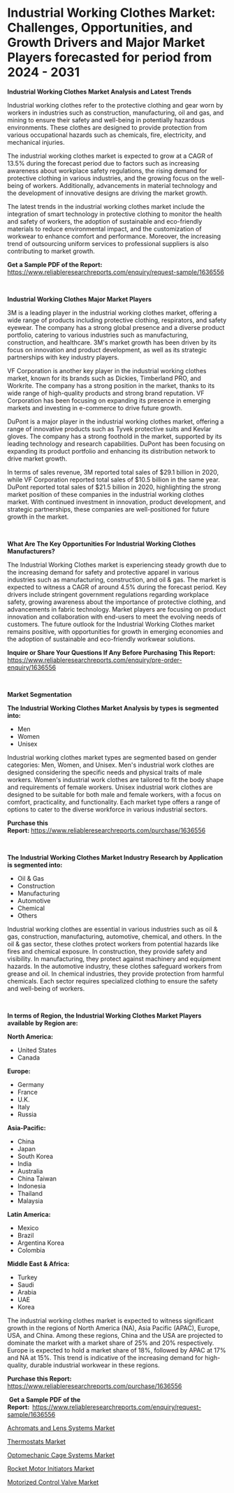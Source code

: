 <p><h1>Industrial Working Clothes Market: Challenges, Opportunities, and Growth Drivers and Major Market Players forecasted for period from 2024 - 2031</h1></p><p><strong>Industrial Working Clothes Market Analysis and Latest Trends</strong></p>
<p><p>Industrial working clothes refer to the protective clothing and gear worn by workers in industries such as construction, manufacturing, oil and gas, and mining to ensure their safety and well-being in potentially hazardous environments. These clothes are designed to provide protection from various occupational hazards such as chemicals, fire, electricity, and mechanical injuries.</p><p>The industrial working clothes market is expected to grow at a CAGR of 13.5% during the forecast period due to factors such as increasing awareness about workplace safety regulations, the rising demand for protective clothing in various industries, and the growing focus on the well-being of workers. Additionally, advancements in material technology and the development of innovative designs are driving the market growth.</p><p>The latest trends in the industrial working clothes market include the integration of smart technology in protective clothing to monitor the health and safety of workers, the adoption of sustainable and eco-friendly materials to reduce environmental impact, and the customization of workwear to enhance comfort and performance. Moreover, the increasing trend of outsourcing uniform services to professional suppliers is also contributing to market growth.</p></p>
<p><strong>Get a Sample PDF of the Report:&nbsp;</strong> <a href="https://www.reliableresearchreports.com/enquiry/request-sample/1636556">https://www.reliableresearchreports.com/enquiry/request-sample/1636556</a></p>
<p>&nbsp;</p>
<p><strong>Industrial Working Clothes Major Market Players</strong></p>
<p><p>3M is a leading player in the industrial working clothes market, offering a wide range of products including protective clothing, respirators, and safety eyewear. The company has a strong global presence and a diverse product portfolio, catering to various industries such as manufacturing, construction, and healthcare. 3M's market growth has been driven by its focus on innovation and product development, as well as its strategic partnerships with key industry players.</p><p>VF Corporation is another key player in the industrial working clothes market, known for its brands such as Dickies, Timberland PRO, and Workrite. The company has a strong position in the market, thanks to its wide range of high-quality products and strong brand reputation. VF Corporation has been focusing on expanding its presence in emerging markets and investing in e-commerce to drive future growth.</p><p>DuPont is a major player in the industrial working clothes market, offering a range of innovative products such as Tyvek protective suits and Kevlar gloves. The company has a strong foothold in the market, supported by its leading technology and research capabilities. DuPont has been focusing on expanding its product portfolio and enhancing its distribution network to drive market growth.</p><p>In terms of sales revenue, 3M reported total sales of $29.1 billion in 2020, while VF Corporation reported total sales of $10.5 billion in the same year. DuPont reported total sales of $21.5 billion in 2020, highlighting the strong market position of these companies in the industrial working clothes market. With continued investment in innovation, product development, and strategic partnerships, these companies are well-positioned for future growth in the market.</p></p>
<p>&nbsp;</p>
<p><strong>What Are The Key Opportunities For Industrial Working Clothes Manufacturers?</strong></p>
<p><p>The Industrial Working Clothes market is experiencing steady growth due to the increasing demand for safety and protective apparel in various industries such as manufacturing, construction, and oil & gas. The market is expected to witness a CAGR of around 4.5% during the forecast period. Key drivers include stringent government regulations regarding workplace safety, growing awareness about the importance of protective clothing, and advancements in fabric technology. Market players are focusing on product innovation and collaboration with end-users to meet the evolving needs of customers. The future outlook for the Industrial Working Clothes market remains positive, with opportunities for growth in emerging economies and the adoption of sustainable and eco-friendly workwear solutions.</p></p>
<p><strong>Inquire or Share Your Questions If Any Before Purchasing This Report:</strong> <a href="https://www.reliableresearchreports.com/enquiry/pre-order-enquiry/1636556">https://www.reliableresearchreports.com/enquiry/pre-order-enquiry/1636556</a></p>
<p>&nbsp;</p>
<p><strong>Market Segmentation</strong></p>
<p><strong>The Industrial Working Clothes Market Analysis by types is segmented into:</strong></p>
<p><ul><li>Men</li><li>Women</li><li>Unisex</li></ul></p>
<p><p>Industrial working clothes market types are segmented based on gender categories: Men, Women, and Unisex. Men's industrial work clothes are designed considering the specific needs and physical traits of male workers. Women's industrial work clothes are tailored to fit the body shape and requirements of female workers. Unisex industrial work clothes are designed to be suitable for both male and female workers, with a focus on comfort, practicality, and functionality. Each market type offers a range of options to cater to the diverse workforce in various industrial sectors.</p></p>
<p><strong>Purchase this Report:&nbsp;</strong><a href="https://www.reliableresearchreports.com/purchase/1636556">https://www.reliableresearchreports.com/purchase/1636556</a></p>
<p>&nbsp;</p>
<p><strong>The Industrial Working Clothes Market Industry Research by Application is segmented into:</strong></p>
<p><ul><li>Oil & Gas</li><li>Construction</li><li>Manufacturing</li><li>Automotive</li><li>Chemical</li><li>Others</li></ul></p>
<p><p>Industrial working clothes are essential in various industries such as oil & gas, construction, manufacturing, automotive, chemical, and others. In the oil & gas sector, these clothes protect workers from potential hazards like fires and chemical exposure. In construction, they provide safety and visibility. In manufacturing, they protect against machinery and equipment hazards. In the automotive industry, these clothes safeguard workers from grease and oil. In chemical industries, they provide protection from harmful chemicals. Each sector requires specialized clothing to ensure the safety and well-being of workers.</p></p>
<p>&nbsp;</p>
<p><strong>In terms of Region, the Industrial Working Clothes Market Players available by Region are:</strong></p>
<p>
    <p> <strong> North America: </strong>
        <ul>
            <li>United States</li>
            <li>Canada</li>
        </ul>
        </p> 
    <p> <strong> Europe: </strong>
        <ul>
            <li>Germany</li>
            <li>France</li>
            <li>U.K.</li>
            <li>Italy</li>
            <li>Russia</li>
        </ul>
        </p> 
    <p> <strong> Asia-Pacific: </strong>
        <ul>
            <li>China</li>
            <li>Japan</li>
            <li>South Korea</li>
            <li>India</li>
            <li>Australia</li>
            <li>China Taiwan</li>
            <li>Indonesia</li>
            <li>Thailand</li>
            <li>Malaysia</li>
        </ul>
        </p> 
    <p> <strong> Latin America: </strong>
        <ul>
            <li>Mexico</li>
            <li>Brazil</li>
            <li>Argentina Korea</li>
            <li>Colombia</li>
        </ul>
        </p> 
    <p> <strong> Middle East & Africa: </strong>
        <ul>
            <li>Turkey</li>
            <li>Saudi</li>
            <li>Arabia</li>
            <li>UAE</li>
            <li>Korea</li>
        </ul>
    </p>
    </p>
<p><p>The industrial working clothes market is expected to witness significant growth in the regions of North America (NA), Asia Pacific (APAC), Europe, USA, and China. Among these regions, China and the USA are projected to dominate the market with a market share of 25% and 20% respectively. Europe is expected to hold a market share of 18%, followed by APAC at 17% and NA at 15%. This trend is indicative of the increasing demand for high-quality, durable industrial workwear in these regions.</p></p>
<p><strong>Purchase this Report: </strong><a href="https://www.reliableresearchreports.com/purchase/1636556">https://www.reliableresearchreports.com/purchase/1636556</a></p>
<p>&nbsp;<strong>Get a Sample PDF of the Report:&nbsp;&nbsp;</strong><a href="https://www.reliableresearchreports.com/enquiry/request-sample/1636556">https://www.reliableresearchreports.com/enquiry/request-sample/1636556</a></p>
<p><strong></strong></p>
<p><p><a href="https://github.com/Alonsoolds3wq1d81czn8rbol/Market-Research-Report-List-1/blob/main/achromats-and-lens-systems-market.md">Achromats and Lens Systems Market</a></p><p><a href="https://issuu.com/reportprime-2/docs/thermostats-market-size-2030.pptx">Thermostats Market</a></p><p><a href="https://github.com/RickHolmes3/Market-Research-Report-List-3/blob/main/optomechanic-cage-systems-market.md">Optomechanic Cage Systems Market</a></p><p><a href="https://github.com/yemakinde/Market-Research-Report-List-1/blob/main/rocket-motor-initiators-market.md">Rocket Motor Initiators Market</a></p><p><a href="https://issuu.com/reportprime-2/docs/motorized-control-valve-market-size-2030.pptx">Motorized Control Valve Market</a></p></p>